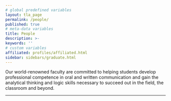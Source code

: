 ```yaml
---
# global predefined variables
layout: tla_page
permalink: /people/
published: true
# meta-data variables
title: People
description: >-
keywords: ''
# custom variables
affiliated: profiles/affiliated.html
sidebar: sidebars/graduate.html
---
```

Our world-renowned faculty are committed to helping students develop professional competence in oral and written communication and gain the analytical thinking and logic skills necessary to succeed out in the field, the classroom and beyond.

___
